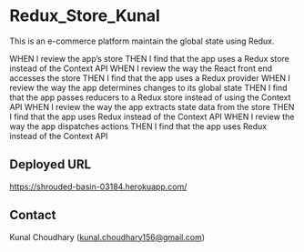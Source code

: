 # Redux_Store_Kunal

This is an e-commerce platform maintain the global state using Redux.

WHEN I review the app’s store
THEN I find that the app uses a Redux store instead of the Context API
WHEN I review the way the React front end accesses the store
THEN I find that the app uses a Redux provider
WHEN I review the way the app determines changes to its global state
THEN I find that the app passes reducers to a Redux store instead of using the Context API
WHEN I review the way the app extracts state data from the store
THEN I find that the app uses Redux instead of the Context API
WHEN I review the way the app dispatches actions
THEN I find that the app uses Redux instead of the Context API


## Deployed URL
https://shrouded-basin-03184.herokuapp.com/

## Contact
Kunal Choudhary (kunal.choudhary156@gmail.com)